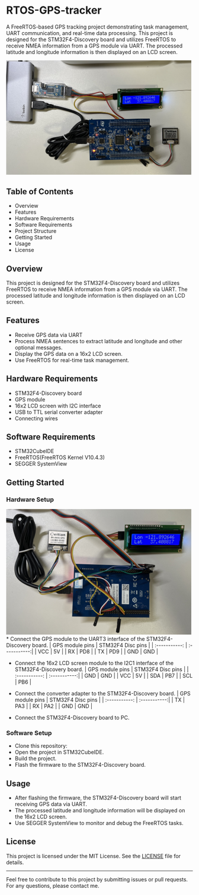# RTOS-GPS-tracker
A FreeRTOS-based GPS tracking project demonstrating task management, UART communication, and real-time data processing.
This project is designed for the STM32F4-Discovery board and utilizes FreeRTOS to receive NMEA information from a GPS module via UART. The processed latitude and longitude information is then displayed on an LCD screen.

<img src="images/picture_1.jpg" alt="Project Image 1" width="500">

## Table of Contents
* Overview
* Features
* Hardware Requirements
* Software Requirements
* Project Structure
* Getting Started
* Usage
* License

## Overview
This project is designed for the STM32F4-Discovery board and utilizes FreeRTOS to receive NMEA information from a GPS module via UART. The processed latitude and longitude information is then displayed on an LCD screen.

## Features
* Receive GPS data via UART
* Process NMEA sentences to extract latitude and longitude and other optional messages.
* Display the GPS data on a 16x2 LCD screen.
* Use FreeRTOS for real-time task management.

## Hardware Requirements
* STM32F4-Discovery board
* GPS module
* 16x2 LCD screen with I2C interface
* USB to TTL serial converter adapter
* Connecting wires

## Software Requirements
* STM32CubeIDE
* FreeRTOS(FreeRTOS Kernel V10.4.3)
* SEGGER SystemView

## Getting Started
### Hardware Setup
<img src="images/picture_2.jpg" alt="Project Image 2" width="500">
* Connect the GPS module to the UART3 interface of the STM32F4-Discovery board.
  | GPS module pins | STM32F4 Disc pins |
  | :-----------: | :-----------:|
  | VCC | 5V  |
  | RX  | PD8 |
  | TX  | PD9 |
  | GND | GND |
  
* Connect the 16x2 LCD screen module to the I2C1 interface of the STM32F4-Discovery board.
  | GPS module pins | STM32F4 Disc pins |
  | :-----------: | :-----------:|
  | GND | GND |
  | VCC | 5V |
  | SDA | PB7 |
  | SCL | PB6 |
  
* Connect the converter adapter to the STM32F4-Discovery board.
  | GPS module pins | STM32F4 Disc pins |
  | :-----------: | :-----------:|
  | TX  | PA3 |
  | RX  | PA2 |
  | GND | GND |
  
* Connect the STM32F4-Discovery board to PC.

### Software Setup
* Clone this repository:
* Open the project in STM32CubeIDE.
* Build the project.
* Flash the firmware to the STM32F4-Discovery board.

## Usage
* After flashing the firmware, the STM32F4-Discovery board will start receiving GPS data via UART.
* The processed latitude and longitude information will be displayed on the 16x2 LCD screen.
* Use SEGGER SystemView to monitor and debug the FreeRTOS tasks.

## License
This project is licensed under the MIT License. See the [LICENSE](./LICENSE) file for details.

___
Feel free to contribute to this project by submitting issues or pull requests. 
For any questions, please contact me.
